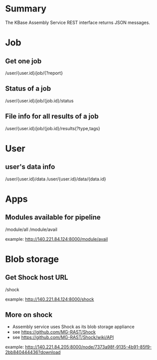 # Summary

The KBase Assembly Service REST interface returns JSON messages.

# Job

## Get one job

/user/{user.id}/job/{?report}

## Status of a job

/user/{user.id}/job/{job.id}/status

## File info for all results of a job

/user/{user.id}/job/{job.id}/results{?type,tags}

# User

## user's data info

/user/{user.id}/data
/user/{user.id}/data/{data.id}

# Apps

## Modules available for pipeline

/module/all
/module/avail

example: http://140.221.84.124:8000/module/avail

# Blob storage

## Get Shock host URL

/shock

example: http://140.221.84.124:8000/shock

## More on shock

- Assembly service uses Shock as its blob storage appliance
- see https://github.com/MG-RAST/Shock
- see https://github.com/MG-RAST/Shock/wiki/API

example: http://140.221.84.205:8000/node/7373a98f-9135-4b91-85f9-2bb840444436?download
